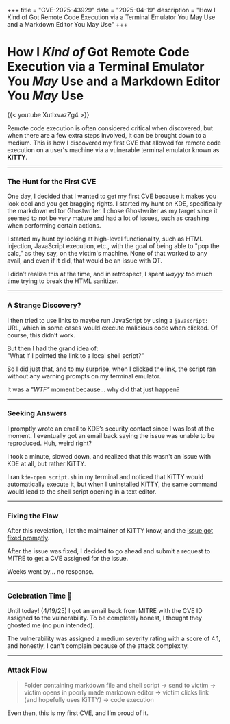 +++
title = "CVE-2025-43929"
date = "2025-04-19"
description = "How I Kind of Got Remote Code Execution via a Terminal Emulator You May Use and a Markdown Editor You May Use"
+++

# How I _Kind of_ Got Remote Code Execution via a Terminal Emulator You _May_ Use and a Markdown Editor You _May_ Use



{{< youtube XutIxvazZg4 >}}


Remote code execution is often considered critical when discovered, but when there are a few extra steps involved, it can be brought down to a medium. This is how I discovered my first CVE that allowed for remote code execution on a user's machine via a vulnerable terminal emulator known as **KiTTY**.

---

### The Hunt for the First CVE

One day, I decided that I wanted to get my first CVE because it makes you look cool and you get bragging rights. I started my hunt on KDE, specifically the markdown editor Ghostwriter. I chose Ghostwriter as my target since it seemed to not be very mature and had a lot of issues, such as crashing when performing certain actions.

I started my hunt by looking at high-level functionality, such as HTML injection, JavaScript execution, etc., with the goal of being able to "pop the calc," as they say, on the victim's machine. None of that worked to any avail, and even if it did, that would be an issue with QT.

I didn’t realize this at the time, and in retrospect, I spent _wayyy_ too much time trying to break the HTML sanitizer.

---

### A Strange Discovery?

I then tried to use links to maybe run JavaScript by using a `javascript:` URL, which in some cases would execute malicious code when clicked. Of course, this didn’t work.

But then I had the grand idea of:  
"What if I pointed the link to a local shell script?"

So I did just that, and to my surprise, when I clicked the link, the script ran without any warning prompts on my terminal emulator.

It was a _"WTF"_ moment because... why did that just happen?

---

### Seeking Answers

I promptly wrote an email to KDE’s security contact since I was lost at the moment. I eventually got an email back saying the issue was unable to be reproduced. Huh, weird right?

I took a minute, slowed down, and realized that this wasn't an issue with KDE at all, but rather KiTTY.

I ran `kde-open script.sh` in my terminal and noticed that KiTTY would automatically execute it, but when I uninstalled KiTTY, the same command would lead to the shell script opening in a text editor.

---

### Fixing the Flaw

After this revelation, I let the maintainer of KiTTY know, and the [issue got fixed promptly](https://github.com/kovidgoyal/kitty/commit/ce5cfdd9caf44c538af800a07162e1f49bd53c35).

After the issue was fixed, I decided to go ahead and submit a request to MITRE to get a CVE assigned for the issue.

Weeks went by... no response.

---

### Celebration Time 🎉

Until today! (4/19/25) I got an email back from MITRE with the CVE ID assigned to the vulnerability. To be completely honest, I thought they ghosted me (no pun intended).

The vulnerability was assigned a medium severity rating with a score of 4.1, and honestly, I can't complain because of the attack complexity.

---

### Attack Flow

> Folder containing markdown file and shell script → send to victim → victim opens in poorly made markdown editor → victim clicks link (and hopefully uses KiTTY) → code execution

Even then, this is my first CVE, and I’m proud of it.
